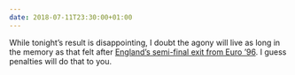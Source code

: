 ```yaml
---
date: 2018-07-11T23:30:00+01:00
---
```


While tonight’s result is disappointing, I doubt the agony will live as long in the memory as that felt after [England’s semi-final exit from Euro ’96](https://www.youtube.com/watch?v=EIkDl3DyQJg). I guess penalties will do that to you.
